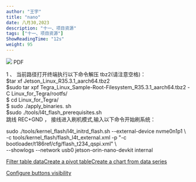 ```yaml
---
author: "王宇"
title: "nano"
date: 八月30,2023
description: "十一、项目资源"
tags: ["十一、项目资源"]
ShowReadingTime: "12s"
weight: 95
---
```

 [![](/rest/documentConversion/latest/conversion/thumbnail/109707719/1)](/download/attachments/109707718/orinnano%E7%83%A7%E5%BD%95jetpack5.1.1%E6%AD%A5%E9%AA%A4.pdf?version=1&modificationDate=1693384907461&api=v2) PDF

  

1 、 当前路径打开终端执行以下命令解压 tbz2(请注意空格)：  
$tar xf Jetson\_Linux\_R35.3.1\_aarch64.tbz2  
$sudo tar xpf Tegra\_Linux\_Sample-Root-Filesystem\_R35.3.1\_aarch64.tbz2 -C Linux\_for\_Tegra/rootfs/  
$ cd Linux\_for\_Tegra/  
$ sudo ./apply\_binaries. sh  
$sudo ./tools/l4t\_flash\_prerequisites.sh  
跳线 REC+GND ， 接线进入刷机模式,输入以下命令开始刷系统：

  

sudo ./tools/kernel\_flash/l4t\_initrd\_flash.sh --external-device nvme0n1p1 \\  
\-c tools/kernel\_flash/flash\_l4t\_external.xml -p "-c bootloader/t186ref/cfg/flash\_t234\_qspi.xml" \\  
\--showlogs --network usb0 jetson-orin-nano-devkit internal

[Filter table data](#)[Create a pivot table](#)[Create a chart from data series](#)

[Configure buttons visibility](/users/tfac-settings.action)